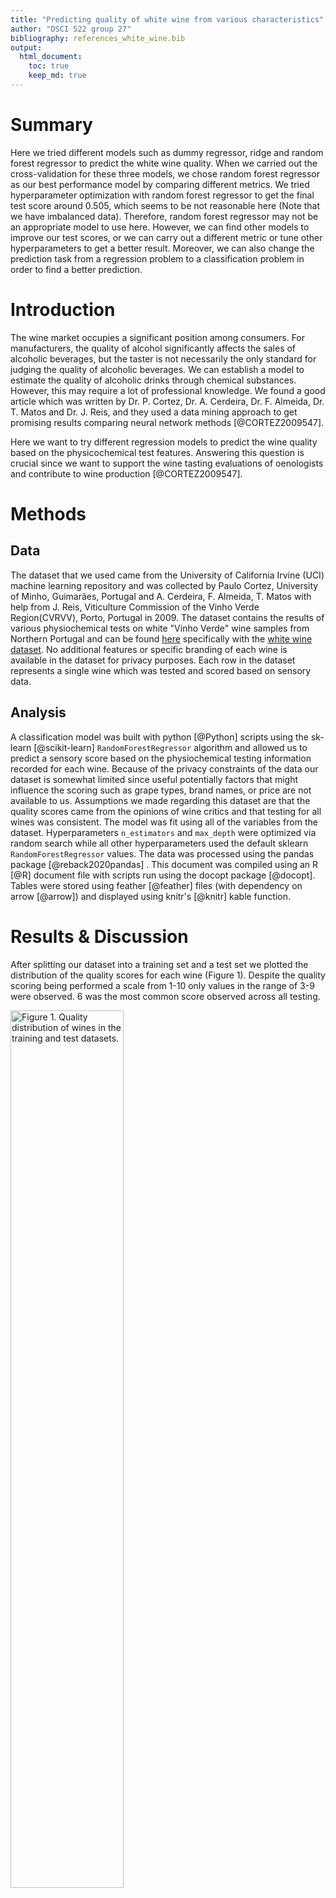 ```yaml
---
title: "Predicting quality of white wine from various characteristics"
author: "DSCI 522 group 27"
bibliography: references_white_wine.bib
output: 
  html_document:
    toc: true
    keep_md: true
---
```




# **Summary**

Here we tried different models such as dummy regressor, ridge and random forest regressor to predict the white wine quality. When we carried out the cross-validation for these three models, we chose random forest regressor as our best performance model by comparing different metrics. We tried hyperparameter optimization with random forest regressor to get the final test score around 0.505, which seems to be not reasonable here (Note that we have imbalanced data). Therefore, random forest regressor may not be an appropriate model to use here. However, we can find other models to improve our test scores, or we can carry out a different metric or tune other hyperparameters to get a better result. Moreover, we can also change the prediction task from a regression problem to a classification problem in order to find a better prediction.

# **Introduction**

The wine market occupies a significant position among consumers. For manufacturers, the quality of alcohol significantly affects the sales of alcoholic beverages, but the taster is not necessarily the only standard for judging the quality of alcoholic beverages. We can establish a model to estimate the quality of alcoholic drinks through chemical substances. However, this may require a lot of professional knowledge. We found a good article which was written by Dr. P. Cortez, Dr. A. Cerdeira, Dr. F. Almeida, Dr. T. Matos and Dr. J. Reis, and they used a data mining approach to get promising results comparing neural network methods [@CORTEZ2009547].

Here we want to try different regression models to predict the wine quality based on the physicochemical test features. Answering this question is crucial since we want to support the wine tasting evaluations of oenologists and contribute to wine production [@CORTEZ2009547].

# **Methods**

## **Data**

The dataset that we used came from the University of California Irvine (UCI) machine learning repository and was collected by Paulo Cortez, University of Minho, Guimarães, Portugal and A. Cerdeira, F. Almeida, T. Matos with help from J. Reis, Viticulture Commission of the Vinho Verde Region(CVRVV), Porto, Portugal in 2009. The dataset contains the results of various physiochemical tests on white "Vinho Verde" wine samples from Northern Portugal and can be found [here](https://archive.ics.uci.edu/ml/datasets/wine+quality) specifically with the [white wine dataset](%5Bhttps://archive.ics.uci.edu/ml/machine-learning-databases/wine-quality/winequality-white.csv). No additional features or specific branding of each wine is available in the dataset for privacy purposes. Each row in the dataset represents a single wine which was tested and scored based on sensory data.

## **Analysis**

A classification model was built with python [@Python] scripts using the sk-learn [@scikit-learn] `RandomForestRegressor` algorithm and allowed us to predict a sensory score based on the physiochemical testing information recorded for each wine. Because of the privacy constraints of the data our dataset is somewhat limited since useful potentially factors that might influence the scoring such as grape types, brand names, or price are not available to us. Assumptions we made regarding this dataset are that the quality scores came from the opinions of wine critics and that testing for all wines was consistent. The model was fit using all of the variables from the dataset. Hyperparameters `n_estimators` and `max_depth` were optimized via random search while all other hyperparameters used the default sklearn `RandomForestRegressor` values. The data was processed using the pandas package [@reback2020pandas] . This document was compiled using an R [@R] document file with scripts run using the docopt package [@docopt]. Tables were stored using feather [@feather] files (with dependency on arrow [@arrow]) and displayed using knitr's [@knitr] kable function.

# **Results & Discussion**

After splitting our dataset into a training set and a test set we plotted the distribution of the quality scores for each wine (Figure 1). Despite the quality scoring being performed a scale from 1-10 only values in the range of 3-9 were observed. 6 was the most common score observed across all testing.

<div class="figure">
<img src="../results/quality_distributions_figure.png" alt="Figure 1. Quality distribution of wines in the training and test datasets." width="60%" />
<p class="caption">Figure 1. Quality distribution of wines in the training and test datasets.</p>
</div>

To determine how useful strong of an influence each feature has on the quality score we created a correlation plot using the altair package which shows how each of the different features is correlated with each other (Figure 2). This chart showed us that different features had varying degrees of influence on the quality score, with increased alcohol content and decreased density most heavily influencing the quality score. 

<div class="figure">
<img src="../results/corr_figure.png" alt="Figure 2. Correlation plot of the correlation between features in the white wine dataset." width="60%" />
<p class="caption">Figure 2. Correlation plot of the correlation between features in the white wine dataset.</p>
</div>

In order to determine which model works best with our data we decided to test both the `RidgeCV()` and `RandomForest()` to compare them against the dummy regressor model. We present the cross-validation values of this testing in Table 1. We found that random forest methods provided the best test and training model scores and decided to proceed with those.


Table: Table 1. Table of cross-validation results for each tested model

|index                         | dummyregressor|      ridge| randomforest|
|:-----------------------------|--------------:|----------:|------------:|
|fit_time                      |      0.0010302|  0.0060800|    1.3699442|
|score_time                    |      0.0010922|  0.0024696|    0.0216233|
|test_neg_mean_squared_error   |     -0.7899251| -0.5794524|   -0.3967156|
|train_neg_mean_squared_error  |     -0.7896847| -0.5687437|   -0.0552050|
|test_neg_root_mean_square     |     -0.8884729| -0.7610260|   -0.6294461|
|train_neg_root_mean_square    |     -0.8886236| -0.7541385|   -0.2349525|
|test_neg_mean_absolute_error  |     -0.6766545| -0.5909963|   -0.4584929|
|train_neg_mean_absolute_error |     -0.6765906| -0.5871736|   -0.1700653|
|test_r2                       |     -0.0007601|  0.2655188|    0.4975315|
|train_r2                      |      0.0000000|  0.2797630|    0.9300817|

We found that a random forest classifier and, after performing random search hyperparameter optimization, that hyperparameters `n_estimators` and `max_depth` set to values of 300 and 10 respectively produced the best model for our dataset. This resulted in us producing a model with a training score of 0.929 and a testing score of 0.505 (Table 2).


Table: Table 2. Table of cross-validation results of the tuned model

|index                         | Tuned Model|
|:-----------------------------|-----------:|
|fit_time                      |   7.0970350|
|score_time                    |   0.0921793|
|test_neg_mean_squared_error   |  -0.3907503|
|train_neg_mean_squared_error  |  -0.0558113|
|test_neg_root_mean_square     |  -0.6247329|
|train_neg_root_mean_square    |  -0.2362427|
|test_neg_mean_absolute_error  |  -0.4570368|
|train_neg_mean_absolute_error |  -0.1738926|
|test_r2                       |   0.5050189|
|train_r2                      |   0.9293188|

We then examined the weight of the features present in our most effective random forest model and charted the effect that each feature had on the model (Figure 3). Alcohol was found to be the feature most highly associated with higher quality scores. Other features such as density, citric acid, and sulphates appear to have limited weight in our model.

<div class="figure">
<img src="../results/feature_weight.png" alt="Figure 3. Bar chart showing the target weights of different features of our RandomForestRegressor model." width="60%" />
<p class="caption">Figure 3. Bar chart showing the target weights of different features of our RandomForestRegressor model.</p>
</div>

# Limitations & Future

Some potential limitations of our model thus far are that we have only tested a handful of different regression methods and only performed light hyperparameter optimization thus far. There likely exists combinations which will lead to better scoring in our model. If provided with more time we would be able to improve our analysis by looking for these potentially better model/hyperparameter combinations. SVM might be an effective model to test for this specific type of problem as mentioned in the paper by Cortez et al. [@CORTEZ2009547]. Another way to improve our model would be to implement a form of feature selection (such as RFECV) given that we are still including all features and that many of them seem to have little influence on the scoring of our model. We could also potentially find a larger dataset (i.e. with wine from around the world) or with more features since the one we are currently working with has a limited number of features (i.e. type of grape used in the wine) due for the sake of privacy protection.

# References
